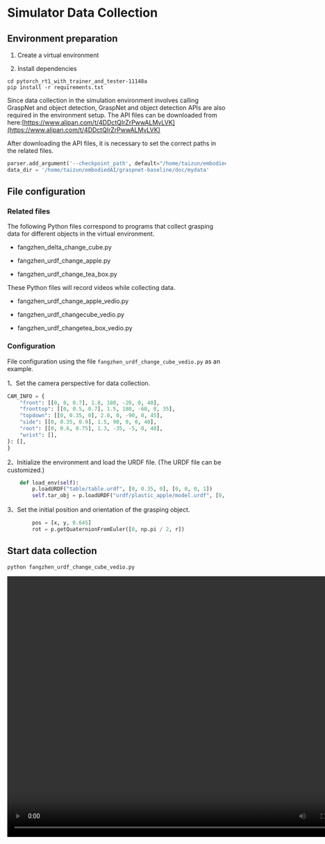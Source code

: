 # Simulator Data Collection

## Environment preparation

1. Create a virtual environment

2. Install dependencies

```shell
cd pytorch_rt1_with_trainer_and_tester-11148a
pip install -r requirements.txt
```

Since data collection in the simulation environment involves calling GraspNet and object detection, GraspNet and object detection APIs are also required in the environment setup. The API files can be downloaded from here:[https://www.alipan.com/t/4DDctQIrZrPwwALMvLVK](https://www.alipan.com/t/4DDctQIrZrPwwALMvLVK)

After downloading the API files, it is necessary to set the correct paths in the related files.

```python
parser.add_argument('--checkpoint_path', default="/home/taizun/embodiedAI/graspnet-baseline/checkpoint-rs.tar",help='Model checkpoint path')
data_dir = '/home/taizun/embodiedAI/graspnet-baseline/doc/mydata'
```

## File configuration

### Related files

The following Python files correspond to programs that collect grasping data for different objects in the virtual environment. 

- fangzhen_delta_change_cube.py

- fangzhen_urdf_change_apple.py

- fangzhen_urdf_change_tea_box.py

These Python files will record videos while collecting data.

- fangzhen_urdf_change_apple_vedio.py

- fangzhen_urdf_changecube_vedio.py

- fangzhen_urdf_changetea_box_vedio.py

### Configuration

File configuration using the file `fangzhen_urdf_change_cube_vedio.py` as an example.

1、Set the camera perspective for data collection.

```python
CAM_INFO = {
    "front": [[0, 0, 0.7], 1.8, 180, -20, 0, 40],
    "fronttop": [[0, 0.5, 0.7], 1.5, 180, -60, 0, 35],
    "topdown": [[0, 0.35, 0], 2.0, 0, -90, 0, 45],
    "side": [[0, 0.35, 0.9], 1.5, 90, 0, 0, 40],
    "root": [[0, 0.6, 0.75], 1.3, -35, -5, 0, 40],
    "wrist": [],
}: [],
}
```

2、Initialize the environment and load the URDF file. (The URDF file can be customized.)

```python
    def load_env(self):
        p.loadURDF("table/table.urdf", [0, 0.35, 0], [0, 0, 0, 1])
        self.tar_obj = p.loadURDF("urdf/plastic_apple/model.urdf", [0, 0, 0], globalScaling=0.75)
```

3、Set the initial position and orientation of the grasping object.

```python
        pos = [x, y, 0.645]
        rot = p.getQuaternionFromEuler([0, np.pi / 2, r])
```

## Start data collection

```shell
python fangzhen_urdf_change_cube_vedio.py
```


<video src="https://github.com/zhanheng-creator/RoboCapture/blob/master/vedio/Simulator_Data_Collection.mp4" autoplay="true" controls="controls" width="800" height="600">
</video>




